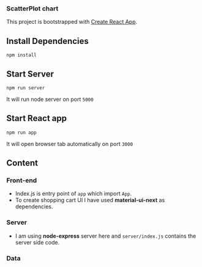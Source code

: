 ### ScatterPlot chart

This project is bootstrapped with [Create React App](https://github.com/facebookincubator/create-react-app).

## Install Dependencies
```
npm install
```

## Start Server
```
npm run server
```
It will run node server on port `5000`

## Start React app
```
npm run app
```
It will open browser tab automatically on port `3000`

## Content
### Front-end
- Index.js is entry point of `app` which import `App`.
- To create shopping cart UI I have used **material-ui-next** as dependencies.

### Server
- I am using **node-express** server here and `server/index.js` contains the server side code.


### Data
- I have used [JSON data generator](json-generator.com) to generate the fake data. Data file can be easily replaced with the real products data.
